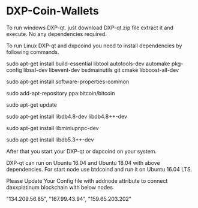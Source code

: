 # DXP-Coin-Wallets

To run windows DXP-qt. just download DXP-qt.zip file extract it and execute. No any dependencies required.


To run Linux DXP-qt and dxpcoind you need to install dependencies by following commands.

sudo apt-get install build-essential libtool autotools-dev automake pkg-config libssl-dev libevent-dev bsdmainutils git cmake libboost-all-dev

sudo apt-get install software-properties-common

sudo add-apt-repository ppa:bitcoin/bitcoin

sudo apt-get update

sudo apt-get install libdb4.8-dev libdb4.8++-dev

sudo apt-get install libminiupnpc-dev

sudo apt-get install libdb5.3++-dev


After that you start your DXP-qt or dxpcoind on your system.

DXP-qt can run on Ubuntu 16.04 and Ubuntu 18.04 with above dependencies.
For start node use btdcoind and run it on Ubuntu 16.04 LTS.

Please Update Your Config file with addnode attribute to connect daxxplatinum blockchain with below nodes

"134.209.56.85", 
"167.99.43.94",
"159.65.203.202"

